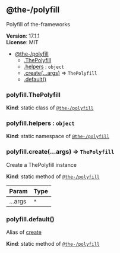 <!--- Code generated by @the-/script-doc. DO NOT EDIT. -->

<a name="module_@the-/polyfill"></a>

## @the-/polyfill
Polyfill of the-frameworks

**Version**: 17.1.1  
**License**: MIT  

* [@the-/polyfill](#module_@the-/polyfill)
    * [.ThePolyfill](#module_@the-/polyfill.ThePolyfill)
    * [.helpers](#module_@the-/polyfill.helpers) : <code>object</code>
    * [.create(...args)](#module_@the-/polyfill.create) ⇒ <code>ThePolyfill</code>
    * [.default()](#module_@the-/polyfill.default)

<a name="module_@the-/polyfill.ThePolyfill"></a>

### polyfill.ThePolyfill
**Kind**: static class of [<code>@the-/polyfill</code>](#module_@the-/polyfill)  
<a name="module_@the-/polyfill.helpers"></a>

### polyfill.helpers : <code>object</code>
**Kind**: static namespace of [<code>@the-/polyfill</code>](#module_@the-/polyfill)  
<a name="module_@the-/polyfill.create"></a>

### polyfill.create(...args) ⇒ <code>ThePolyfill</code>
Create a ThePolyfill instance

**Kind**: static method of [<code>@the-/polyfill</code>](#module_@the-/polyfill)  

| Param | Type |
| --- | --- |
| ...args | <code>\*</code> | 

<a name="module_@the-/polyfill.default"></a>

### polyfill.default()
Alias of [create](#module_@the-/polyfill.create)

**Kind**: static method of [<code>@the-/polyfill</code>](#module_@the-/polyfill)  
